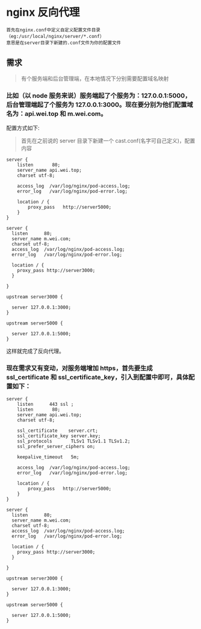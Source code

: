 # nginx 反向代理

```
首先在nginx.conf中定义自定义配置文件目录（eg:/usr/local/nginx/server/*.conf）
意思是在server目录下新建的.conf文件为你的配置文件
```

## 需求

> 有个服务端和后台管理端，在本地情况下分别需要配置域名映射

### 比如（以 node 服务来说）服务端起了个服务为：127.0.0.1:5000，后台管理端起了个服务为 127.0.0.1:3000。现在要分别为他们配置域名为：api.wei.top 和 m.wei.com。

配置方式如下:

> 首先在之前说的 server 目录下新建一个 cast.conf(名字可自己定义)，配置内容

```
server {
    listen       80;
    server_name api.wei.top;
    charset utf-8;

    access_log  /var/log/nginx/pod-access.log;
    error_log   /var/log/nginx/pod-error.log;

    location / {
        proxy_pass   http://server5000;
    }
}

server {
  listen      80;
  server_name m.wei.com;
  charset utf-8;
  access_log  /var/log/nginx/pod-access.log;
  error_log   /var/log/nginx/pod-error.log;

  location / {
    proxy_pass http://server3000;
  }

}

upstream server3000 {

  server 127.0.0.1:3000;
}

upstream server5000 {

  server 127.0.0.1:5000;
}
```

这样就完成了反向代理。

### 现在需求又有变动，对服务端增加 https，首先要生成 ssl_certificate 和 ssl_certificate_key，引入到配置中即可，具体配置如下：

```
server {
    listen      443 ssl ;
    listen       80;
    server_name api.wei.top;
    charset utf-8;

    ssl_certificate    server.crt;
    ssl_certificate_key server.key;
    ssl_protocols       TLSv1 TLSv1.1 TLSv1.2;
    ssl_prefer_server_ciphers on;

    keepalive_timeout   5m;

    access_log  /var/log/nginx/pod-access.log;
    error_log   /var/log/nginx/pod-error.log;

    location / {
        proxy_pass   http://server5000;
    }
}

server {
  listen      80;
  server_name m.wei.com;
  charset utf-8;
  access_log  /var/log/nginx/pod-access.log;
  error_log   /var/log/nginx/pod-error.log;

  location / {
    proxy_pass http://server3000;
  }

}

upstream server3000 {

  server 127.0.0.1:3000;
}

upstream server5000 {

  server 127.0.0.1:5000;
}
```
